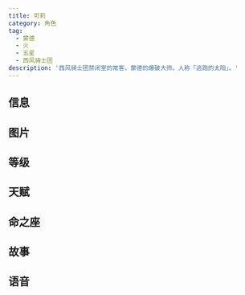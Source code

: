 ```yaml
---
title: 可莉
category: 角色
tag:
  - 蒙德
  - 火
  - 五星
  - 西风骑士团
description: '西风骑士团禁闭室的常客，蒙德的爆破大师。人称「逃跑的太阳」。'
---
```


## 信息

<char-card name="klee"/>

## 图片

<char-image name="klee"/>

## 等级

<char-level name="klee"/>

## 天赋

<char-talent name="klee"/>

## 命之座

<char-constell name="klee"/>

## 故事

<char-story name="klee"/>

## 语音

<char-voice name="klee"/>

